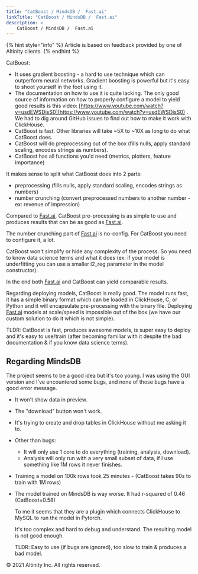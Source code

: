 ```yaml
---
title: "CatBoost / MindsDB /  Fast.ai"
linkTitle: "CatBoost / MindsDB /  Fast.ai"
description: >
    CatBoost / MindsDB /  Fast.ai
---
```


{% hint style="info" %}
Article is based on feedback provided by one of Altinity clients.
{% endhint %}

CatBoost:

* It uses gradient boosting - a hard to use technique which can outperform neural networks. Gradient boosting is powerful but it's easy to shoot yourself in the foot using it.
* The documentation on how to use it is quite lacking. The only good source of information on how to properly configure a model to yield good results is this video: [https://www.youtube.com/watch?v=usdEWSDisS0](https://www.youtube.com/watch?v=usdEWSDisS0) . We had to dig around GitHub issues to find out how to make it work with ClickHouse.
* CatBoost is fast. Other libraries will take ~5X to ~10X as long to do what CatBoost does.
* CatBoost will do preprocessing out of the box \(fills nulls, apply standard scaling, encodes strings as numbers\).  
* CatBoost has all functions you'd need \(metrics, plotters, feature importance\)

It makes sense to split what CatBoost does into 2 parts:

* preprocessing \(fills nulls, apply standard scaling, encodes strings as numbers\)  
* number crunching \(convert preprocessed numbers to another number - ex: revenue of impression\)

Compared to [Fast.ai](http://fast.ai/), CatBoost pre-processing is as simple to use and produces results that can be as good as [Fast.ai](http://fast.ai/).

The number crunching part of [Fast.ai](http://fast.ai/) is no-config. For CatBoost you need to configure it, a lot.

CatBoost won't simplify or hide any complexity of the process. So you need to know data science terms and what it does \(ex: if your model is underfitting you can use a smaller l2\_reg parameter in the model constructor\).

In the end both [Fast.ai](http://fast.ai/) and CatBoost can yield comparable results.

Regarding deploying models, CatBoost is really good. The model runs fast, it has a simple binary format which can be loaded in ClickHouse, C, or Python and it will encapsulate pre-processing with the binary file. Deploying [Fast.ai](http://fast.ai/) models at scale/speed is impossible out of the box \(we have our custom solution to do it which is not simple\).

TLDR: CatBoost is fast, produces awesome models, is super easy to deploy and it's easy to use/train \(after becoming familiar with it despite the bad documentation & if you know data science terms\).

## Regarding MindsDB

The project seems to be a good idea but it's too young. I was using the GUI version and I've encountered some bugs, and none of those bugs have a good error message.

* It won't show data in preview.
* The "download" button won't work.
* It's trying to create and drop tables in ClickHouse without me asking it to.
* Other than bugs:
  * It will only use 1 core to do everything \(training, analysis, download\).
  * Analysis will only run with a very small subset of data, if I use something like 1M rows it never finishes.
* Training a model on 100k rows took 25 minutes - \(CatBoost takes 90s to train with 1M rows\)
* The model trained on MindsDB is way worse. It had r-squared of 0.46 \(CatBoost=0.58\)

  To me it seems that they are a plugin which connects ClickHouse to MySQL to run the model in Pytorch.

  It's too complex and hard to debug and understand. The resulting model is not good enough.

  TLDR: Easy to use \(if bugs are ignored\), too slow to train & produces a bad model.

© 2021 Altinity Inc. All rights reserved.

